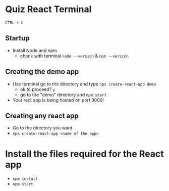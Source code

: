 # Quiz React Terminal
`CTRL + C`

## Startup
- Install Node and npm
	- check with terminal `node --version` & `npm --version`

## Creating the demo app
- Use terminal go to the directory and type `npx create-react-app demo`
	- ok to proceed? `y`
	- go to the "demo" directory and `npm start`
- Your rect app is being hosted on port 3000!

## Creating any react app
- Go to the directory you want
- `npx create-react-app <name of the app>`

# Install the files required for the React app
- `npm install`
- `npm start`


